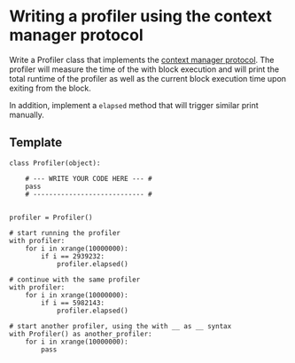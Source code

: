 Writing a profiler using the context manager protocol
=====================================================

Write a Profiler class that implements the [context manager protocol](https://docs.python.org/2/reference/datamodel.html#with-statement-context-managers). The profiler will measure the time of the with block execution and will print the total runtime of the profiler as well as the current block execution time upon exiting from the block.

In addition, implement a ``elapsed`` method that will trigger similar print manually.

## Template

	class Profiler(object):

	    # --- WRITE YOUR CODE HERE --- #
	    pass
	    # ---------------------------- #


	profiler = Profiler()

	# start running the profiler
	with profiler:
	    for i in xrange(10000000):
	        if i == 2939232:
	            profiler.elapsed()

	# continue with the same profiler
	with profiler:
	    for i in xrange(10000000):
	        if i == 5982143:
	            profiler.elapsed()

	# start another profiler, using the with __ as __ syntax
	with Profiler() as another_profiler:
	    for i in xrange(10000000):
	        pass
